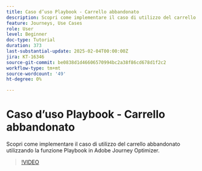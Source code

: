 ```yaml
---
title: Caso d’uso Playbook - Carrello abbandonato
description: Scopri come implementare il caso di utilizzo del carrello abbandonato utilizzando la funzione Playbook in Adobe Journey Optimizer (AJO).
feature: Journeys, Use Cases
role: User
level: Beginner
doc-type: Tutorial
duration: 373
last-substantial-update: 2025-02-04T00:00:00Z
jira: KT-16346
source-git-commit: be0838d1d46606570994bc2a38f86cd678d1f2c2
workflow-type: tm+mt
source-wordcount: '49'
ht-degree: 0%

---
```



# Caso d’uso Playbook - Carrello abbandonato

Scopri come implementare il caso di utilizzo del carrello abbandonato utilizzando la funzione Playbook in Adobe Journey Optimizer.

>[!VIDEO](https://video.tv.adobe.com/v/3443972/?learn=on&enablevpops&captions=ita)
